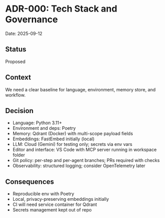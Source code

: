 # ADR-000: Tech Stack and Governance

Date: 2025-09-12

## Status
Proposed

## Context
We need a clear baseline for language, environment, memory store, and workflow.

## Decision
- Language: Python 3.11+
- Environment and deps: Poetry
- Memory: Qdrant (Docker) with multi-scope payload fields
- Embeddings: FastEmbed initially (local)
- LLM: Cloud (Gemini) for testing only; secrets via env vars
- Editor and interface: VS Code with MCP server running in workspace folder
- Git policy: per-step and per-agent branches; PRs required with checks
- Observability: structured logging; consider OpenTelemetry later

## Consequences
- Reproducible env with Poetry
- Local, privacy-preserving embeddings initially
- CI will need service container for Qdrant
- Secrets management kept out of repo
